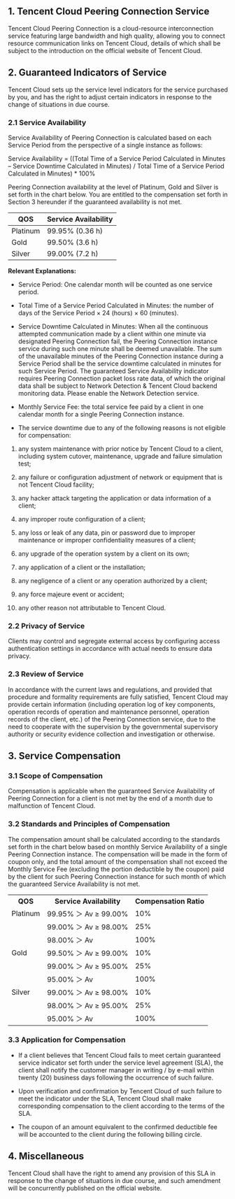 ## **1.** **Tencent Cloud Peering Connection Service**

Tencent Cloud Peering Connection is a cloud-resource interconnection service featuring large bandwidth and high quality, allowing you to connect resource communication links on Tencent Cloud, details of which shall be subject to the introduction on the official website of Tencent Cloud.

## **2.** **Guaranteed Indicators of Service**

Tencent Cloud sets up the service level indicators for the service purchased by you, and has the right to adjust certain indicators in response to the change of situations in due course. 

### **2.1**  **Service Availability**

Service Availability of Peering Connection is calculated based on each Service Period from the perspective of a single instance as follows:

Service Availability = ((Total Time of a Service Period Calculated in Minutes – Service Downtime Calculated in Minutes) / Total Time of a Service Period Calculated in Minutes) * 100%

Peering Connection availability at the level of Platinum, Gold and Silver is set forth in the chart below.  You are entitled to the compensation set forth in Section 3 hereunder if the guaranteed availability is not met. 

| QOS      | Service   Availability |
| -------- | ---------------------- |
| Platinum | 99.95%   (0.36 h)      |
| Gold     | 99.50%   (3.6 h)       |
| Silver   | 99.00%   (7.2 h)       |

**Relevant Explanations:**

- Service Period: One calendar month will be counted as one service period.

- Total Time of a Service Period Calculated in Minutes: the number of days of the Service Period × 24 (hours) × 60 (minutes).

- Service Downtime Calculated in Minutes: When all the continuous attempted communication made by a client within one minute via designated Peering Connection fail, the Peering Connection instance service during such one minute shall be deemed unavailable.  The sum of the unavailable minutes of the Peering Connection instance during a Service Period shall be the service downtime calculated in minutes for such Service Period.  The guaranteed Service Availability indicator requires Peering Connection packet loss rate data, of which the original data shall be subject to Network Detection & Tencent Cloud backend monitoring data.  Please enable the Network Detection service. 

- Monthly Service Fee: the total service fee paid by a client in one calendar month for a single Peering Connection instance.

- The service downtime due to any of the following reasons is not eligible for compensation:

1. any system maintenance with prior notice by Tencent Cloud to a client, including system cutover, maintenance, upgrade and failure simulation test;

2. any failure or configuration adjustment of network or equipment that is not Tencent Cloud facility;

3. any hacker attack targeting the application or data information of a client;

4. any improper route configuration of a client;

5. any loss or leak of any data, pin or password due to improper maintenance or improper confidentiality measures of a client;

6. any upgrade of the operation system by a client on its own;

7. any application of a client or the installation;

8. any negligence of a client or any operation authorized by a client;

9. any force majeure event or accident; 

10. any other reason not attributable to Tencent Cloud.

### **2.2**  **Privacy of Service**

Clients may control and segregate external access by configuring access authentication settings in accordance with actual needs to ensure data privacy. 

### **2.3**  **Review of Service**

In accordance with the current laws and regulations, and provided that procedure and formality requirements are fully satisfied, Tencent Cloud may provide certain information (including operation log of key components, operation records of operation and maintenance personnel, operation records of the client, etc.) of the Peering Connection service, due to the need to cooperate with the supervision by the governmental supervisory authority or security evidence collection and investigation or otherwise.

## **3.** **Service Compensation**

### **3.1**  **Scope of Compensation**

Compensation is applicable when the guaranteed Service Availability of Peering Connection for a client is not met by the end of a month due to malfunction of Tencent Cloud.

### **3.2**  **Standards and Principles of Compensation**

The compensation amount shall be calculated according to the standards set forth in the chart below based on monthly Service Availability of a single Peering Connection instance.  The compensation will be made in the form of coupon only, and the total amount of the compensation shall not exceed the Monthly Service Fee (excluding the portion deductible by the coupon) paid by the client for such Peering Connection instance for such month of which the guaranteed Service Availability is not met. 

<table>
<tr>
<th>QOS</th>
<th>Service   Availability</th>
<th>Compensation Ratio</th>
</tr>
<tr>
<td>Platinum</td>
<td>99.95%   ＞   Av ≥ 99.00%</td>
<td>10%</td>
</tr>
<tr>
<td>&nbsp;</td>
<td>99.00%   ＞   Av ≥ 98.00%</td>
<td>25%</td>
</tr>
<tr>
<td>&nbsp;</td>
<td>98.00%   ＞   Av</td>
<td>100%</td>
</tr>
<tr>
<td>Gold</td>
<td>99.50%   ＞   Av ≥ 99.00%</td>
<td>10%</td>
</tr>
<td>&nbsp;</td>
<td>99.00%   ＞   Av ≥ 95.00%</td>
<td>25%</td>
</tr>
<td>&nbsp;</td>
<td>95.00%   ＞   Av</td>
<td>100%</td>
</tr>
<tr>
<td>Silver</td>
<td>99.00%   ＞   Av ≥ 98.00%</td>
<td>10%</td>
</tr>
<td>&nbsp;</td>
<td>98.00%   ＞   Av ≥ 95.00%</td>
<td>25%</td>
</tr>
<td>&nbsp;</td>
<td>95.00%   ＞   Av</td>
<td>100%</td>
</tr>
</table>


### **3.3**  **Application for Compensation** 

- If a client believes that Tencent Cloud fails to meet certain guaranteed service indicator set forth under the service level agreement (SLA), the client shall notify the customer manager in writing / by e-mail within twenty (20) business days following the occurrence of such failure.

- Upon verification and confirmation by Tencent Cloud of such failure to meet the indicator under the SLA, Tencent Cloud shall make corresponding compensation to the client according to the terms of the SLA.

- The coupon of an amount equivalent to the confirmed deductible fee will be accounted to the client during the following billing circle.

## **4.** **Miscellaneous**

Tencent Cloud shall have the right to amend any provision of this SLA in response to the change of situations in due course, and such amendment will be concurrently published on the  official website.